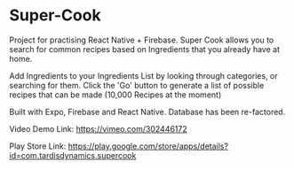 # Super-Cook 

Project for practising React Native + Firebase. Super Cook allows you to search for common recipes based on Ingredients that you already have at home. 

Add Ingredients to your Ingredients List by looking through categories, or searching for them. Click the 'Go' button to generate a list of possible recipes that can be made (10,000 Recipes at the moment)

Built with Expo, Firebase and React Native. Database has been re-factored.   

Video Demo Link: https://vimeo.com/302446172

Play Store Link: https://play.google.com/store/apps/details?id=com.tardisdynamics.supercook

